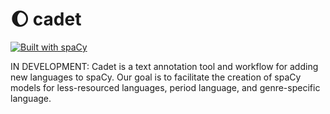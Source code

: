 # &#127764; cadet
[![Built with spaCy](https://img.shields.io/badge/made%20with%20❤%20and-spaCy-09a3d5.svg)](https://spacy.io)

IN DEVELOPMENT: Cadet is a text annotation tool and workflow for adding new languages to spaCy. Our goal is to facilitate the creation of spaCy models for less-resourced languages, period language, and genre-specific language.
